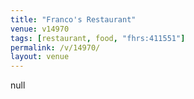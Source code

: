 ```yaml
---
title: "Franco's Restaurant"
venue: v14970
tags: [restaurant, food, "fhrs:411551"]
permalink: /v/14970/
layout: venue
---
```

null
